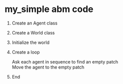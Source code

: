 # my_simple abm code
1. Create an Agent class

2. Create a World class

3. Initialize the world

4. Create a loop

    Ask each agent in sequence to find an empty patch
    <br>Move the agent to the empty patch

5. End

